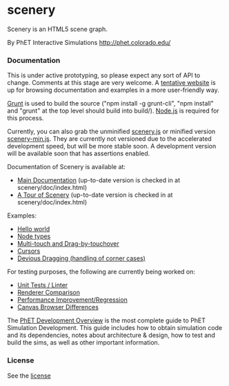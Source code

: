 scenery
=======

Scenery is an HTML5 scene graph.

By PhET Interactive Simulations
http://phet.colorado.edu/

### Documentation

This is under active prototyping, so please expect any sort of API to change. Comments at this stage are very welcome.
A [tentative website](http://phetsims.github.io/scenery/) is up for browsing documentation and examples in a more user-friendly way.

[Grunt](http://gruntjs.com/) is used to build the source ("npm install -g grunt-cli", "npm install" and "grunt" at the top level
should build into build/). [Node.js](http://nodejs.org/) is required for this process.

Currently, you can also grab the unminified [scenery.js](http://phetsims.github.io/scenery/build/development/scenery.js) or
minified version [scenery-min.js](http://phetsims.github.io/scenery/build/standalone/scenery.min.js).
They are currently not versioned due to the accelerated development speed, but will be more stable soon. A development version
will be available soon that has assertions enabled.

Documentation of Scenery is available at:
* [Main Documentation](http://phetsims.github.io/scenery/doc/) (up-to-date version is checked in at scenery/doc/index.html)
* [A Tour of Scenery](http://phetsims.github.io/scenery/doc/a-tour-of-scenery.html) (up-to-date version is checked in at scenery/doc/index.html)

Examples:
* [Hello world](http://phetsims.github.io/scenery/examples/hello-world.html)
* [Node types](http://phetsims.github.io/scenery/examples/nodes.html)
* [Multi-touch and Drag-by-touchover](http://phetsims.github.io/scenery/examples/multi-touch.html)
* [Cursors](http://phetsims.github.io/scenery/examples/cursors.html)
* [Devious Dragging (handling of corner cases)](http://phetsims.github.io/scenery/examples/devious-drag.html)

For testing purposes, the following are currently being worked on:
* [Unit Tests / Linter](http://phetsims.github.io/scenery/tests/qunit/compiled-unit-tests.html)
* [Renderer Comparison](http://phetsims.github.io/scenery/tests/renderer-comparison.html)
* [Performance Improvement/Regression](http://phetsims.github.io/scenery/tests/benchmarks/performance-tests.html)
* [Canvas Browser Differences](http://jonathan-olson.com/canvas-diff/canvas-diff.html)

The [PhET Development Overview](http://bit.ly/phet-development-overview) is the most complete guide to PhET Simulation Development. This guide includes how
to obtain simulation code and its dependencies, notes about architecture & design, how to test and build the sims, as well as other important information.

### License
See the [license](LICENSE)